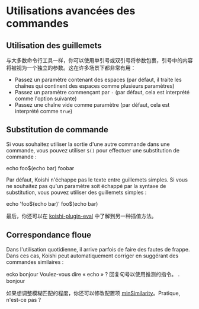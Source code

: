 # Utilisations avancées des commandes

## Utilisation des guillemets

与大多数命令行工具一样，你可以使用单引号或双引号将参数包裹，引号中的内容将被视为一个独立的参数。这在许多场景下都非常有用：

- Passez un paramètre contenant des espaces (par défaut, il traite les chaînes qui continent des espaces comme plusieurs paramètres)
- Passez un paramètre commençant par `-` (par défaut, cela est interprété comme l'option suivante)
- Passez une chaîne vide comme paramètre (par défaut, cela est interprété comme `true`)

## Substitution de commande

Si vous souhaitez utiliser la sortie d'une autre commande dans une commande, vous pouvez utiliser `$()` pour effectuer une substitution de commande :

<chat-panel>
<chat-message nickname="Alice">echo foo$(echo bar)</chat-message>
<chat-message nickname="Koishi">foobar</chat-message>
</chat-panel>

Par défaut, Koishi n'échappe pas le texte entre guillemets simples. Si vous ne souhaitez pas qu'un paramètre soit échappé par la syntaxe de substitution, vous pouvez utiliser des guillemets simples :

<chat-panel>
<chat-message nickname="Alice">echo 'foo$(echo bar)'</chat-message>
<chat-message nickname="Koishi">foo$(echo bar)</chat-message>
</chat-panel>

最后，你还可以在 [koishi-plugin-eval](https://eval.koishi.chat) 中了解到另一种插值方法。

## Correspondance floue

Dans l'utilisation quotidienne, il arrive parfois de faire des fautes de frappe. Dans ces cas, Koishi peut automatiquement corriger en suggérant des commandes similaires :

<chat-panel>
<chat-message nickname="Alice">ecko bonjour</chat-message>
<chat-message nickname="Koishi">Voulez-vous dire « echo » ? 回复句号以使用推测的指令。</chat-message>
<chat-message nickname="Alice">.</chat-message>
<chat-message nickname="Koishi">bonjour</chat-message>
</chat-panel>

如果想调整模糊匹配的程度，你还可以修改配置项 [minSimilarity](../../api/core/app.md#options-minsimilarity)。Pratique, n'est-ce pas ?
